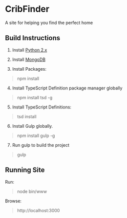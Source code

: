 # CribFinder
A site for helping you find the perfect home

## Build Instructions
1. Install [Python 2.x](https://www.python.org/downloads/)

2. Install [MongoDB](https://www.mongodb.org/downloads)

3. Install Packages:
> npm install

4. Install TypeScript Definition package manager globally
> npm install tsd -g

5. Install TypeScript Definitions:
> tsd install

6. Install Gulp globally. 
> npm install gulp -g

7. Run gulp to build the project
> gulp

## Running Site
Run:
> node bin/www

Browse:
> http://localhost:3000
